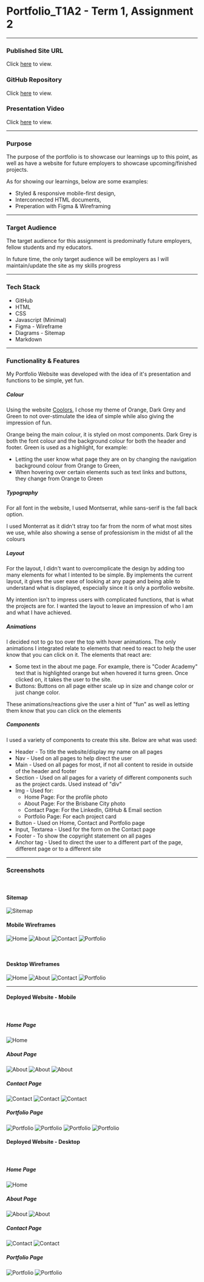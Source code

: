 # Portfolio_T1A2 - Term 1, Assignment 2

---

### Published Site URL

Click [here](https://assignment-t1a2.netlify.app/) to view.

### GitHub Repository

Click [here](https://github.com/Hader0/Portfolio_T1A2) to view.

### Presentation Video

Click [here](https://vimeo.com/926749512?share=copy) to view.

---

### Purpose

The purpose of the portfolio is to showcase our learnings up to this point, as well as have a website for future employers to showcase upcoming/finished projects. 

As for showing our learnings, below are some examples:

- Styled & responsive mobile-first design,
- Interconnected HTML documents,
- Preperation with Figma & Wireframing

---

### Target Audience

The target audience for this assignment is predominatly future employers, fellow students and my educators. 

In future time, the only target audience will be employers as I will maintain/update the site as my skills progress

---

### Tech Stack

- GitHub
- HTML
- CSS
- Javascript (Minimal)
- Figma - Wireframe
- Diagrams - Sitemap
- Markdown

---

### Functionality & Features

My Portfolio Website was developed with the idea of it's presentation and functions to be simple, yet fun.

##### Colour

Using the website [Coolors](https://coolors.co/), I chose my theme of Orange, Dark Grey and Green to not over-stimulate the idea of simple while also giving the impression of fun.

Orange being the main colour, it is styled on most components. Dark Grey is both the font colour and the background colour for both the header and footer. Green is used as a highlight, for example:

- Letting the user know what page they are on by changing the navigation background colour from Orange to Green,
- When hovering over certain elements such as text links and buttons, they change from Orange to Green

##### Typography

For all font in the website, I used Montserrat, while sans-serif is the fall back option.

I used Monterrat as it didn't stray too far from the norm of what most sites we use, while also showing a sense of professionism in the midst of all the colours

##### Layout

For the layout, I didn't want to overcomplicate the design by adding too many elements for what I intented to be simple. By implements the current layout, it gives the user ease of looking at any page and being able to understand what is displayed, especially since it is only a portfolio website. 

My intention isn't to impress users with complicated functions, that is what the projects are for. I wanted the layout to leave an impression of who I am and what I have achieved.

##### Animations

I decided not to go too over the top with hover animations. The only animations I integrated relate to elements that need to react to help the user know that you can click on it. The elements that react are:

- Some text in the about me page. For example, there is "Coder Academy" text that is highlighted orange but when hovered it turns green. Once clicked on, it takes the user to the site.
- Buttons: Buttons on all page either scale up in size and change color or just change color.

These animations/reactions give the user a hint of "fun" as well as letting them know that you can click on the elements

##### Components 

I used a variety of components to create this site. Below are what was used:

- Header - To title the website/display my name on all pages
- Nav - Used on all pages to help direct the user
- Main - Used on all pages for most, if not all content to reside in outside of the header and footer
- Section - Used on all pages for a variety of different components such as the project cards. Used instead of "div"
- Img - Used for:
    - Home Page: For the profile photo
    - About Page: For the Brisbane City photo
    - Contact Page: For the LinkedIn, GitHub & Email section
    - Portfolio Page: For each project card
- Button - Used on Home, Contact and Portfolio page
- Input, Textarea - Used for the form on the Contact page
- Footer - To show the copyright statement on all pages
- Anchor tag - Used to direct the user to a different part of the page, different page or to a different site

---

### Screenshots

<br />

#### Sitemap
![Sitemap](/docs/Sitemap/Sitemap.png)

#### Mobile Wireframes
![Home](/docs/FigmaWireframe/Home-Mobile.png)
![About](/docs/FigmaWireframe/About-Mobile.png)
![Contact](/docs/FigmaWireframe/Contact-Mobile.png)
![Portfolio](/docs/FigmaWireframe/Portfolio-Mobile.png)

<br />

#### Desktop Wireframes
![Home](/docs/FigmaWireframe/Home-Dekstop.png)
![About](/docs/FigmaWireframe/About-Desktop.png)
![Contact](/docs/FigmaWireframe/Contact-Desktop.png)
![Portfolio](/docs/FigmaWireframe/Portfolio-Desktop.png)

---

#### Deployed Website - Mobile

<br />

##### Home Page
![Home](/docs/Screenshots/Mobile/Home-Mobile.png)

##### About Page
![About](/docs/Screenshots/Mobile/About1-Mobile.png)
![About](/docs/Screenshots/Mobile/About2-Mobile.png)
![About](/docs/Screenshots/Mobile/About3-Mobile.png)

##### Contact Page
![Contact](/docs/Screenshots/Mobile/Contact1-Mobile.png)
![Contact](/docs/Screenshots/Mobile/Contact2-Mobile.png)
![Contact](/docs/Screenshots/Mobile/Contact3-Mobile.png)

##### Portfolio Page
![Portfolio](/docs/Screenshots/Mobile/Portfolio1-Mobile.png)
![Portfolio](/docs/Screenshots/Mobile/Portfolio2-Mobile.png)
![Portfolio](/docs/Screenshots/Mobile/Portfolio3-Mobile.png)
![Portfolio](/docs/Screenshots/Mobile/Portfolio4-Mobile.png)

#### Deployed Website - Desktop

<br />

##### Home Page
![Home](/docs/Screenshots/Desktop/Home-Desktop.png)

##### About Page
![About](/docs/Screenshots/Desktop/About1-Desktop.png)
![About](/docs/Screenshots/Desktop/About2-Desktop.png)

##### Contact Page
![Contact](/docs/Screenshots/Desktop/Contact1-Desktop.png)
![Contact](/docs/Screenshots/Desktop/Contact2-Desktop.png)

##### Portfolio Page
![Portfolio](/docs/Screenshots/Desktop/Portfolio1-Desktop.png)
![Portfolio](/docs/Screenshots/Desktop/Portfolio2-Desktop.png)